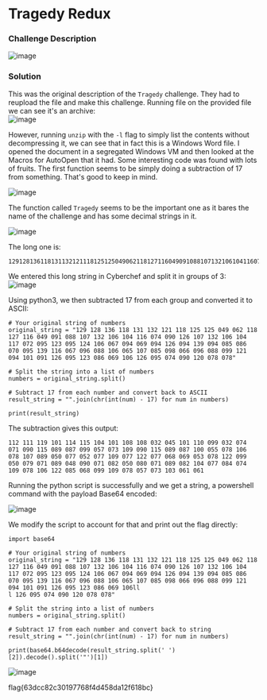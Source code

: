 # Tragedy Redux

### Challenge Description
![image](https://github.com/LazyTitan33/CTF-Writeups/assets/80063008/ff7a9fea-3e1f-4c27-8a78-69aed9e18369)

### Solution
This was the original description of the `Tragedy` challenge. They had to reupload the file and make this challenge. Running file on the provided file we can see it's an archive:  
![image](https://github.com/LazyTitan33/CTF-Writeups/assets/80063008/05910d2a-52cc-40df-9ec9-b49e5fcce5c2)

However, running `unzip` with the `-l` flag to simply list the contents without decompressing it, we can see that in fact this is a Windows Word file. I opened the document in a segregated Windows VM and then looked at the Macros for AutoOpen that it had. Some interesting code was found with lots of fruits. The first function seems to be simply doing a subtraction of 17 from something. That's good to keep in mind.

![image](https://github.com/LazyTitan33/CTF-Writeups/assets/80063008/2c0d56f4-a66e-49eb-8e53-332773482289)

The function called `Tragedy` seems to be the important one as it bares the name of the challenge and has some decimal strings in it.

![image](https://github.com/LazyTitan33/CTF-Writeups/assets/80063008/5c0d27ea-9205-4114-bfc1-1dd8beebf2eb)

The long one is: 
```
129128136118131132121118125125049062118127116049091088107132106104116074090126107132106104117072095123095124106067094069094126094139094085086070095139116067096088106065107085098066096088099121094101091126095123086069106126095074090120078078
```
We entered this long string in Cyberchef and split it in groups of 3:  
![image](https://github.com/LazyTitan33/CTF-Writeups/assets/80063008/0d2639c0-2d61-4835-87ca-1af763569ee4)

Using python3, we then subtracted 17 from each group and converted it to ASCII:  

```python3
# Your original string of numbers
original_string = "129 128 136 118 131 132 121 118 125 125 049 062 118 127 116 049 091 088 107 132 106 104 116 074 090 126 107 132 106 104 117 072 095 123 095 124 106 067 094 069 094 126 094 139 094 085 086 070 095 139 116 067 096 088 106 065 107 085 098 066 096 088 099 121 094 101 091 126 095 123 086 069 106 126 095 074 090 120 078 078"

# Split the string into a list of numbers
numbers = original_string.split()

# Subtract 17 from each number and convert back to ASCII
result_string = "".join(chr(int(num) - 17) for num in numbers)

print(result_string)
```
The subtraction gives this output: 

```
112 111 119 101 114 115 104 101 108 108 032 045 101 110 099 032 074 071 090 115 089 087 099 057 073 109 090 115 089 087 100 055 078 106 078 107 089 050 077 052 077 109 077 122 077 068 069 053 078 122 099 050 079 071 089 048 090 071 082 050 080 071 089 082 104 077 084 074 109 078 106 122 085 068 099 109 078 057 073 103 061 061
```

Running the python script is successfully and we get a string, a powershell command with the payload Base64 encoded:

![image](https://github.com/LazyTitan33/CTF-Writeups/assets/80063008/00889687-03c9-4bab-8373-b637b9039215)

We modify the script to account for that and print out the flag directly:  

```python3
import base64

# Your original string of numbers
original_string = "129 128 136 118 131 132 121 118 125 125 049 062 118 127 116 049 091 088 107 132 106 104 116 074 090 126 107 132 106 104 117 072 095 123 095 124 106 067 094 069 094 126 094 139 094 085 086 070 095 139 116 067 096 088 106 065 107 085 098 066 096 088 099 121 094 101 091 126 095 123 086 069 106ll
l 126 095 074 090 120 078 078"

# Split the string into a list of numbers
numbers = original_string.split()

# Subtract 17 from each number and convert back to string
result_string = "".join(chr(int(num) - 17) for num in numbers)

print(base64.b64decode(result_string.split(' ')[2]).decode().split('"')[1])
```
![image](https://github.com/LazyTitan33/CTF-Writeups/assets/80063008/c6a810ca-bf30-461b-9f4c-9e8e547f94d3)

flag{63dcc82c30197768f4d458da12f618bc}


